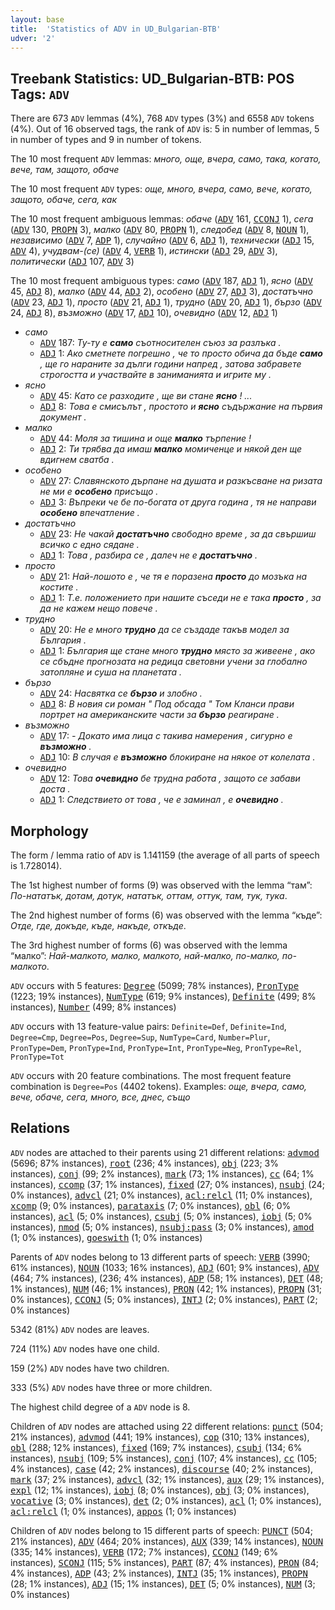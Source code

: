 ```yaml
---
layout: base
title:  'Statistics of ADV in UD_Bulgarian-BTB'
udver: '2'
---
```


## Treebank Statistics: UD_Bulgarian-BTB: POS Tags: `ADV`

There are 673 `ADV` lemmas (4%), 768 `ADV` types (3%) and 6558 `ADV` tokens (4%).
Out of 16 observed tags, the rank of `ADV` is: 5 in number of lemmas, 5 in number of types and 9 in number of tokens.

The 10 most frequent `ADV` lemmas: <em>много, още, вчера, само, така, когато, вече, там, защото, обаче</em>

The 10 most frequent `ADV` types:  <em>още, много, вчера, само, вече, когато, защото, обаче, сега, как</em>

The 10 most frequent ambiguous lemmas: <em>обаче</em> (<tt><a href="bg_btb-pos-ADV.html">ADV</a></tt> 161, <tt><a href="bg_btb-pos-CCONJ.html">CCONJ</a></tt> 1), <em>сега</em> (<tt><a href="bg_btb-pos-ADV.html">ADV</a></tt> 130, <tt><a href="bg_btb-pos-PROPN.html">PROPN</a></tt> 3), <em>малко</em> (<tt><a href="bg_btb-pos-ADV.html">ADV</a></tt> 80, <tt><a href="bg_btb-pos-PROPN.html">PROPN</a></tt> 1), <em>следобед</em> (<tt><a href="bg_btb-pos-ADV.html">ADV</a></tt> 8, <tt><a href="bg_btb-pos-NOUN.html">NOUN</a></tt> 1), <em>независимо</em> (<tt><a href="bg_btb-pos-ADV.html">ADV</a></tt> 7, <tt><a href="bg_btb-pos-ADP.html">ADP</a></tt> 1), <em>случайно</em> (<tt><a href="bg_btb-pos-ADV.html">ADV</a></tt> 6, <tt><a href="bg_btb-pos-ADJ.html">ADJ</a></tt> 1), <em>технически</em> (<tt><a href="bg_btb-pos-ADJ.html">ADJ</a></tt> 15, <tt><a href="bg_btb-pos-ADV.html">ADV</a></tt> 4), <em>учудвам-(се)</em> (<tt><a href="bg_btb-pos-ADV.html">ADV</a></tt> 4, <tt><a href="bg_btb-pos-VERB.html">VERB</a></tt> 1), <em>истински</em> (<tt><a href="bg_btb-pos-ADJ.html">ADJ</a></tt> 29, <tt><a href="bg_btb-pos-ADV.html">ADV</a></tt> 3), <em>политически</em> (<tt><a href="bg_btb-pos-ADJ.html">ADJ</a></tt> 107, <tt><a href="bg_btb-pos-ADV.html">ADV</a></tt> 3)

The 10 most frequent ambiguous types:  <em>само</em> (<tt><a href="bg_btb-pos-ADV.html">ADV</a></tt> 187, <tt><a href="bg_btb-pos-ADJ.html">ADJ</a></tt> 1), <em>ясно</em> (<tt><a href="bg_btb-pos-ADV.html">ADV</a></tt> 45, <tt><a href="bg_btb-pos-ADJ.html">ADJ</a></tt> 8), <em>малко</em> (<tt><a href="bg_btb-pos-ADV.html">ADV</a></tt> 44, <tt><a href="bg_btb-pos-ADJ.html">ADJ</a></tt> 2), <em>особено</em> (<tt><a href="bg_btb-pos-ADV.html">ADV</a></tt> 27, <tt><a href="bg_btb-pos-ADJ.html">ADJ</a></tt> 3), <em>достатъчно</em> (<tt><a href="bg_btb-pos-ADV.html">ADV</a></tt> 23, <tt><a href="bg_btb-pos-ADJ.html">ADJ</a></tt> 1), <em>просто</em> (<tt><a href="bg_btb-pos-ADV.html">ADV</a></tt> 21, <tt><a href="bg_btb-pos-ADJ.html">ADJ</a></tt> 1), <em>трудно</em> (<tt><a href="bg_btb-pos-ADV.html">ADV</a></tt> 20, <tt><a href="bg_btb-pos-ADJ.html">ADJ</a></tt> 1), <em>бързо</em> (<tt><a href="bg_btb-pos-ADV.html">ADV</a></tt> 24, <tt><a href="bg_btb-pos-ADJ.html">ADJ</a></tt> 8), <em>възможно</em> (<tt><a href="bg_btb-pos-ADV.html">ADV</a></tt> 17, <tt><a href="bg_btb-pos-ADJ.html">ADJ</a></tt> 10), <em>очевидно</em> (<tt><a href="bg_btb-pos-ADV.html">ADV</a></tt> 12, <tt><a href="bg_btb-pos-ADJ.html">ADJ</a></tt> 1)


* <em>само</em>
  * <tt><a href="bg_btb-pos-ADV.html">ADV</a></tt> 187: <em>Ту-ту е <b>само</b> съотносителен съюз за разлъка .</em>
  * <tt><a href="bg_btb-pos-ADJ.html">ADJ</a></tt> 1: <em>Ако сметнете погрешно , че то просто обича да бъде <b>само</b> , ще го нараните за дълги години напред , затова забравете строгостта и участвайте в заниманията и игрите му .</em>
* <em>ясно</em>
  * <tt><a href="bg_btb-pos-ADV.html">ADV</a></tt> 45: <em>Като се разходите , ще ви стане <b>ясно</b> ! ...</em>
  * <tt><a href="bg_btb-pos-ADJ.html">ADJ</a></tt> 8: <em>Това е смисълът , простото и <b>ясно</b> съдържание на първия документ .</em>
* <em>малко</em>
  * <tt><a href="bg_btb-pos-ADV.html">ADV</a></tt> 44: <em>Моля за тишина и още <b>малко</b> търпение !</em>
  * <tt><a href="bg_btb-pos-ADJ.html">ADJ</a></tt> 2: <em>Ти трябва да имаш <b>малко</b> момиченце и някой ден ще вдигнем сватба .</em>
* <em>особено</em>
  * <tt><a href="bg_btb-pos-ADV.html">ADV</a></tt> 27: <em>Славянското дърпане на душата и разкъсване на ризата не ми е <b>особено</b> присъщо .</em>
  * <tt><a href="bg_btb-pos-ADJ.html">ADJ</a></tt> 3: <em>Въпреки че бе по-богата от друга година , тя не направи <b>особено</b> впечатление .</em>
* <em>достатъчно</em>
  * <tt><a href="bg_btb-pos-ADV.html">ADV</a></tt> 23: <em>Не чакай <b>достатъчно</b> свободно време , за да свършиш всичко с едно сядане .</em>
  * <tt><a href="bg_btb-pos-ADJ.html">ADJ</a></tt> 1: <em>Това , разбира се , далеч не е <b>достатъчно</b> .</em>
* <em>просто</em>
  * <tt><a href="bg_btb-pos-ADV.html">ADV</a></tt> 21: <em>Най-лошото е , че тя е поразена <b>просто</b> до мозъка на костите .</em>
  * <tt><a href="bg_btb-pos-ADJ.html">ADJ</a></tt> 1: <em>Т.е. положението при нашите съседи не е така <b>просто</b> , за да не кажем нещо повече .</em>
* <em>трудно</em>
  * <tt><a href="bg_btb-pos-ADV.html">ADV</a></tt> 20: <em>Не е много <b>трудно</b> да се създаде такъв модел за България .</em>
  * <tt><a href="bg_btb-pos-ADJ.html">ADJ</a></tt> 1: <em>България ще стане много <b>трудно</b> място за живеене , ако се сбъдне прогнозата на редица световни учени за глобално затопляне и суша на планетата .</em>
* <em>бързо</em>
  * <tt><a href="bg_btb-pos-ADV.html">ADV</a></tt> 24: <em>Насвятка се <b>бързо</b> и злобно .</em>
  * <tt><a href="bg_btb-pos-ADJ.html">ADJ</a></tt> 8: <em>В новия си роман " Под обсада " Том Кланси прави портрет на американските части за <b>бързо</b> реагиране .</em>
* <em>възможно</em>
  * <tt><a href="bg_btb-pos-ADV.html">ADV</a></tt> 17: <em>- Докато има лица с такива намерения , сигурно е <b>възможно</b> .</em>
  * <tt><a href="bg_btb-pos-ADJ.html">ADJ</a></tt> 10: <em>В случая е <b>възможно</b> блокиране на някое от колелата .</em>
* <em>очевидно</em>
  * <tt><a href="bg_btb-pos-ADV.html">ADV</a></tt> 12: <em>Това <b>очевидно</b> бе трудна работа , защото се забави доста .</em>
  * <tt><a href="bg_btb-pos-ADJ.html">ADJ</a></tt> 1: <em>Следствието от това , че е заминал , е <b>очевидно</b> .</em>

## Morphology

The form / lemma ratio of `ADV` is 1.141159 (the average of all parts of speech is 1.728014).

The 1st highest number of forms (9) was observed with the lemma “там”: <em>По-нататък, дотам, дотук, нататък, оттам, оттук, там, тук, тука</em>.

The 2nd highest number of forms (6) was observed with the lemma “къде”: <em>Отде, где, докъде, къде, накъде, откъде</em>.

The 3rd highest number of forms (6) was observed with the lemma “малко”: <em>Най-малкото, малко, малкото, най-малко, по-малко, по-малкото</em>.

`ADV` occurs with 5 features: <tt><a href="bg_btb-feat-Degree.html">Degree</a></tt> (5099; 78% instances), <tt><a href="bg_btb-feat-PronType.html">PronType</a></tt> (1223; 19% instances), <tt><a href="bg_btb-feat-NumType.html">NumType</a></tt> (619; 9% instances), <tt><a href="bg_btb-feat-Definite.html">Definite</a></tt> (499; 8% instances), <tt><a href="bg_btb-feat-Number.html">Number</a></tt> (499; 8% instances)

`ADV` occurs with 13 feature-value pairs: `Definite=Def`, `Definite=Ind`, `Degree=Cmp`, `Degree=Pos`, `Degree=Sup`, `NumType=Card`, `Number=Plur`, `PronType=Dem`, `PronType=Ind`, `PronType=Int`, `PronType=Neg`, `PronType=Rel`, `PronType=Tot`

`ADV` occurs with 20 feature combinations.
The most frequent feature combination is `Degree=Pos` (4402 tokens).
Examples: <em>още, вчера, само, вече, обаче, сега, много, все, днес, също</em>


## Relations

`ADV` nodes are attached to their parents using 21 different relations: <tt><a href="bg_btb-dep-advmod.html">advmod</a></tt> (5696; 87% instances), <tt><a href="bg_btb-dep-root.html">root</a></tt> (236; 4% instances), <tt><a href="bg_btb-dep-obj.html">obj</a></tt> (223; 3% instances), <tt><a href="bg_btb-dep-conj.html">conj</a></tt> (99; 2% instances), <tt><a href="bg_btb-dep-mark.html">mark</a></tt> (73; 1% instances), <tt><a href="bg_btb-dep-cc.html">cc</a></tt> (64; 1% instances), <tt><a href="bg_btb-dep-ccomp.html">ccomp</a></tt> (37; 1% instances), <tt><a href="bg_btb-dep-fixed.html">fixed</a></tt> (27; 0% instances), <tt><a href="bg_btb-dep-nsubj.html">nsubj</a></tt> (24; 0% instances), <tt><a href="bg_btb-dep-advcl.html">advcl</a></tt> (21; 0% instances), <tt><a href="bg_btb-dep-acl-relcl.html">acl:relcl</a></tt> (11; 0% instances), <tt><a href="bg_btb-dep-xcomp.html">xcomp</a></tt> (9; 0% instances), <tt><a href="bg_btb-dep-parataxis.html">parataxis</a></tt> (7; 0% instances), <tt><a href="bg_btb-dep-obl.html">obl</a></tt> (6; 0% instances), <tt><a href="bg_btb-dep-acl.html">acl</a></tt> (5; 0% instances), <tt><a href="bg_btb-dep-csubj.html">csubj</a></tt> (5; 0% instances), <tt><a href="bg_btb-dep-iobj.html">iobj</a></tt> (5; 0% instances), <tt><a href="bg_btb-dep-nmod.html">nmod</a></tt> (5; 0% instances), <tt><a href="bg_btb-dep-nsubj-pass.html">nsubj:pass</a></tt> (3; 0% instances), <tt><a href="bg_btb-dep-amod.html">amod</a></tt> (1; 0% instances), <tt><a href="bg_btb-dep-goeswith.html">goeswith</a></tt> (1; 0% instances)

Parents of `ADV` nodes belong to 13 different parts of speech: <tt><a href="bg_btb-pos-VERB.html">VERB</a></tt> (3990; 61% instances), <tt><a href="bg_btb-pos-NOUN.html">NOUN</a></tt> (1033; 16% instances), <tt><a href="bg_btb-pos-ADJ.html">ADJ</a></tt> (601; 9% instances), <tt><a href="bg_btb-pos-ADV.html">ADV</a></tt> (464; 7% instances),  (236; 4% instances), <tt><a href="bg_btb-pos-ADP.html">ADP</a></tt> (58; 1% instances), <tt><a href="bg_btb-pos-DET.html">DET</a></tt> (48; 1% instances), <tt><a href="bg_btb-pos-NUM.html">NUM</a></tt> (46; 1% instances), <tt><a href="bg_btb-pos-PRON.html">PRON</a></tt> (42; 1% instances), <tt><a href="bg_btb-pos-PROPN.html">PROPN</a></tt> (31; 0% instances), <tt><a href="bg_btb-pos-CCONJ.html">CCONJ</a></tt> (5; 0% instances), <tt><a href="bg_btb-pos-INTJ.html">INTJ</a></tt> (2; 0% instances), <tt><a href="bg_btb-pos-PART.html">PART</a></tt> (2; 0% instances)

5342 (81%) `ADV` nodes are leaves.

724 (11%) `ADV` nodes have one child.

159 (2%) `ADV` nodes have two children.

333 (5%) `ADV` nodes have three or more children.

The highest child degree of a `ADV` node is 8.

Children of `ADV` nodes are attached using 22 different relations: <tt><a href="bg_btb-dep-punct.html">punct</a></tt> (504; 21% instances), <tt><a href="bg_btb-dep-advmod.html">advmod</a></tt> (441; 19% instances), <tt><a href="bg_btb-dep-cop.html">cop</a></tt> (310; 13% instances), <tt><a href="bg_btb-dep-obl.html">obl</a></tt> (288; 12% instances), <tt><a href="bg_btb-dep-fixed.html">fixed</a></tt> (169; 7% instances), <tt><a href="bg_btb-dep-csubj.html">csubj</a></tt> (134; 6% instances), <tt><a href="bg_btb-dep-nsubj.html">nsubj</a></tt> (109; 5% instances), <tt><a href="bg_btb-dep-conj.html">conj</a></tt> (107; 4% instances), <tt><a href="bg_btb-dep-cc.html">cc</a></tt> (105; 4% instances), <tt><a href="bg_btb-dep-case.html">case</a></tt> (42; 2% instances), <tt><a href="bg_btb-dep-discourse.html">discourse</a></tt> (40; 2% instances), <tt><a href="bg_btb-dep-mark.html">mark</a></tt> (37; 2% instances), <tt><a href="bg_btb-dep-advcl.html">advcl</a></tt> (32; 1% instances), <tt><a href="bg_btb-dep-aux.html">aux</a></tt> (29; 1% instances), <tt><a href="bg_btb-dep-expl.html">expl</a></tt> (12; 1% instances), <tt><a href="bg_btb-dep-iobj.html">iobj</a></tt> (8; 0% instances), <tt><a href="bg_btb-dep-obj.html">obj</a></tt> (3; 0% instances), <tt><a href="bg_btb-dep-vocative.html">vocative</a></tt> (3; 0% instances), <tt><a href="bg_btb-dep-det.html">det</a></tt> (2; 0% instances), <tt><a href="bg_btb-dep-acl.html">acl</a></tt> (1; 0% instances), <tt><a href="bg_btb-dep-acl-relcl.html">acl:relcl</a></tt> (1; 0% instances), <tt><a href="bg_btb-dep-appos.html">appos</a></tt> (1; 0% instances)

Children of `ADV` nodes belong to 15 different parts of speech: <tt><a href="bg_btb-pos-PUNCT.html">PUNCT</a></tt> (504; 21% instances), <tt><a href="bg_btb-pos-ADV.html">ADV</a></tt> (464; 20% instances), <tt><a href="bg_btb-pos-AUX.html">AUX</a></tt> (339; 14% instances), <tt><a href="bg_btb-pos-NOUN.html">NOUN</a></tt> (335; 14% instances), <tt><a href="bg_btb-pos-VERB.html">VERB</a></tt> (172; 7% instances), <tt><a href="bg_btb-pos-CCONJ.html">CCONJ</a></tt> (149; 6% instances), <tt><a href="bg_btb-pos-SCONJ.html">SCONJ</a></tt> (115; 5% instances), <tt><a href="bg_btb-pos-PART.html">PART</a></tt> (87; 4% instances), <tt><a href="bg_btb-pos-PRON.html">PRON</a></tt> (84; 4% instances), <tt><a href="bg_btb-pos-ADP.html">ADP</a></tt> (43; 2% instances), <tt><a href="bg_btb-pos-INTJ.html">INTJ</a></tt> (35; 1% instances), <tt><a href="bg_btb-pos-PROPN.html">PROPN</a></tt> (28; 1% instances), <tt><a href="bg_btb-pos-ADJ.html">ADJ</a></tt> (15; 1% instances), <tt><a href="bg_btb-pos-DET.html">DET</a></tt> (5; 0% instances), <tt><a href="bg_btb-pos-NUM.html">NUM</a></tt> (3; 0% instances)

